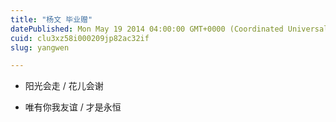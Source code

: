 ```yaml
---
title: "杨文 毕业赠"
datePublished: Mon May 19 2014 04:00:00 GMT+0000 (Coordinated Universal Time)
cuid: clu3xz58i000209jp82ac32if
slug: yangwen

---
```


* 阳光会走 / 花儿会谢
    
* 唯有你我友谊 / 才是永恒